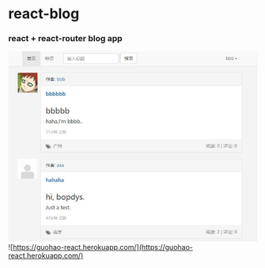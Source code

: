 # react-blog
### react + react-router blog app
![](./screen.jpg)
![https://guohao-react.herokuapp.com/](https://guohao-react.herokuapp.com/)
